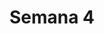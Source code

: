 ---
title: Semana 4
menu:
  sidebar:
    name: Semana 4
    identifier: gen_ia_semana_4
    parent: gen_ia
draft: false
---